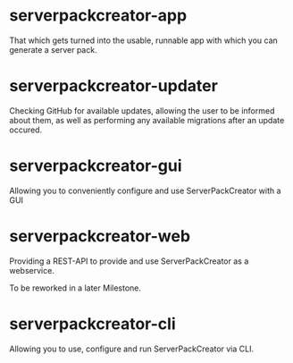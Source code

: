 # serverpackcreator-app

That which gets turned into the usable, runnable app with which you can generate a server pack.

# serverpackcreator-updater

Checking GitHub for available updates, allowing the user to be informed about them, as well as performing any available
migrations after an update occured.

# serverpackcreator-gui

Allowing you to conveniently configure and use ServerPackCreator with a GUI

# serverpackcreator-web

Providing a REST-API to provide and use ServerPackCreator as a webservice.

To be reworked in a later Milestone.

# serverpackcreator-cli

Allowing you to use, configure and run ServerPackCreator via CLI.